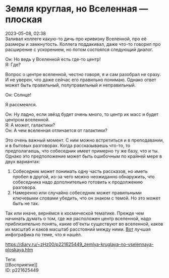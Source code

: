 Земля круглая, но Вселенная — плоская
======================================

   
 2023-05-08, 02:38   
   Заливал коллеге какую-то дичь про кривизну Вселенной, про её размеры и замкнутость. Коллега поддакивал, даже что-то говорил про расширение с ускорением, но потом состоялся следующий диалог.   
   
 Он: Но ведь у Вселенной есть где-то центр!   
 Я: Где?   
   
 Вопрос о центре вселенной, честно говоря, я и сам разобрал не сразу. И не уверен, что даже сейчас его правильно понимаю. Однако ответ может быть правильный, полуправильный и неправильный.   
   
 Он: Солнце!   
   
 Я рассмеялся.   
   
 Он: Ну ладно, если звёзд будет очень много, то центр их масс и будет центром вселенной.   
 Я: А может, галактики?   
 Он: А чем вселенная отличается от галактики?   
   
 Это очень важный момент. С ним можно встретиться и в преподавании, и в бытовых разговорах. Когда рассказываешь что-то, то предполагаешь, что собеседник имеет примерно ту же базу, что и ты. Однако это предположение может быть ошибочным по крайней мере в двух вариантах:   
 1. Собеседник может понимать одну часть рассказов, но иметь пробел в другой, из-за чего можно неожиданно обнаружить, что собеседника надо дополнительно готовить к продолжению разговора.   
 2. Намеренно или случайно собеседник может правильными ключевыми словами убедить, что он знаком с темой. Но это может быть не так.   
   
 Так или иначе, вернёмся к космической тематике. Прежде чем начинать думать о том, где же расположен центр вселенной, надо приблизительно понять, какие об'екты существуют во вселенной, каков их масштаб и каков масштаб расстояний между ними.  [Вот](https://spacegid.com/universe.html)  лучшая инфографика по теме, что я нашёл.   
     
 <https://diary.ru/~zHz00/p221625449_zemlya-kruglaya-no-vselennaya-ploskaya.htm>   
   
 Теги:   
 [[Восприятие]]   
 ID: p221625449